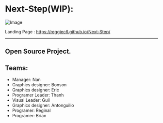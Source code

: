 # Next-Step(WIP): 

<p><img alt="Image" title="icon" src="https://lifedemonstration.com/wp-content/uploads/2017/09/next-step.png" /></p>

Landing Page : https://reggiec6.github.io/Next-Step/
<hr/>
<h2><strong>Open Source Project.</strong></h2>

<p></p>

<h2>Teams:</h2>
<ul>
<li>Manager: Nan</li>
<li>Graphics designer: Bonson </li>
<li>Graphics designer: Eric</li>
<li>Programer Leader: Thanh</li>
<li>Visual Leader: Guil</li>
<li>Graphics designer: Antonguilio</li>
<li>Programer: Reginal</li>
<li>Programer: Brian</li>
</ul>
